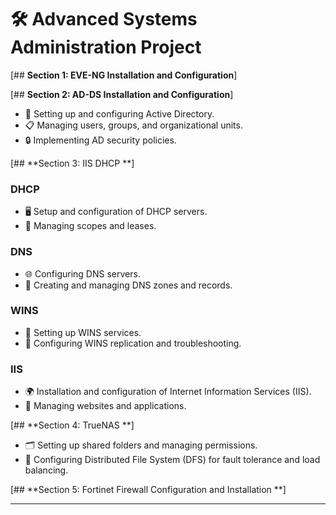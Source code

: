 # 🛠️ **Advanced Systems Administration Project**

[## **Section 1: EVE-NG Installation and Configuration**]

[## **Section 2: AD-DS Installation and Configuration**]

- 👥 Setting up and configuring Active Directory.
- 📋 Managing users, groups, and organizational units.
- 🔒 Implementing AD security policies.

[## **Section 3: IIS DHCP **]

### **DHCP**
- 🖥️ Setup and configuration of DHCP servers.
- 📜 Managing scopes and leases.
  
### **DNS**
- 🌐 Configuring DNS servers.
- 📝 Creating and managing DNS zones and records.
  
### **WINS**
- 🔧 Setting up WINS services.
- 🔄 Configuring WINS replication and troubleshooting.

### **IIS**
- 🌍 Installation and configuration of Internet Information Services (IIS).
- 📂 Managing websites and applications.

[## **Section 4: TrueNAS **]

- 🗂️ Setting up shared folders and managing permissions.
- 🔗 Configuring Distributed File System (DFS) for fault tolerance and load balancing.

[## **Section 5: Fortinet Firewall Configuration and Installation **]

---

